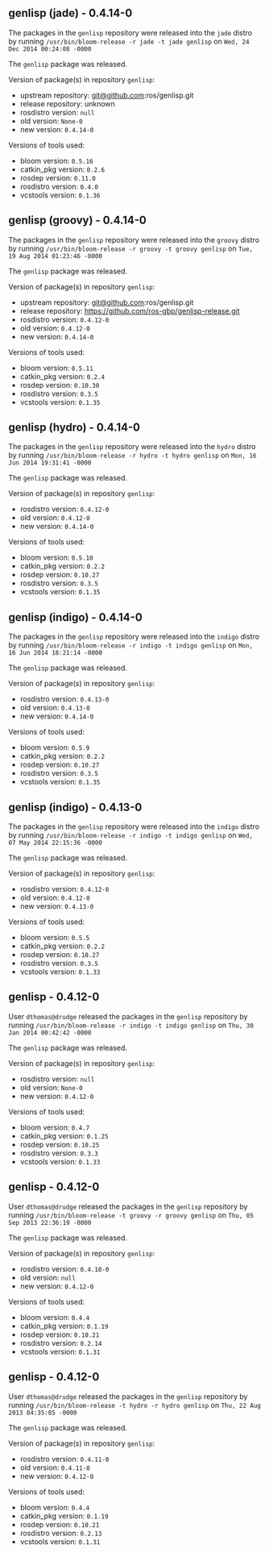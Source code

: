 ## genlisp (jade) - 0.4.14-0

The packages in the `genlisp` repository were released into the `jade` distro by running `/usr/bin/bloom-release -r jade -t jade genlisp` on `Wed, 24 Dec 2014 00:24:08 -0000`

The `genlisp` package was released.

Version of package(s) in repository `genlisp`:
- upstream repository: git@github.com:ros/genlisp.git
- release repository: unknown
- rosdistro version: `null`
- old version: `None-0`
- new version: `0.4.14-0`

Versions of tools used:
- bloom version: `0.5.16`
- catkin_pkg version: `0.2.6`
- rosdep version: `0.11.0`
- rosdistro version: `0.4.0`
- vcstools version: `0.1.36`


## genlisp (groovy) - 0.4.14-0

The packages in the `genlisp` repository were released into the `groovy` distro by running `/usr/bin/bloom-release -r groovy -t groovy genlisp` on `Tue, 19 Aug 2014 01:23:46 -0000`

The `genlisp` package was released.

Version of package(s) in repository `genlisp`:
- upstream repository: git@github.com:ros/genlisp.git
- release repository: https://github.com/ros-gbp/genlisp-release.git
- rosdistro version: `0.4.12-0`
- old version: `0.4.12-0`
- new version: `0.4.14-0`

Versions of tools used:
- bloom version: `0.5.11`
- catkin_pkg version: `0.2.4`
- rosdep version: `0.10.30`
- rosdistro version: `0.3.5`
- vcstools version: `0.1.35`


## genlisp (hydro) - 0.4.14-0

The packages in the `genlisp` repository were released into the `hydro` distro by running `/usr/bin/bloom-release -r hydro -t hydro genlisp` on `Mon, 16 Jun 2014 19:31:41 -0000`

The `genlisp` package was released.

Version of package(s) in repository `genlisp`:
- rosdistro version: `0.4.12-0`
- old version: `0.4.12-0`
- new version: `0.4.14-0`

Versions of tools used:
- bloom version: `0.5.10`
- catkin_pkg version: `0.2.2`
- rosdep version: `0.10.27`
- rosdistro version: `0.3.5`
- vcstools version: `0.1.35`


## genlisp (indigo) - 0.4.14-0

The packages in the `genlisp` repository were released into the `indigo` distro by running `/usr/bin/bloom-release -r indigo -t indigo genlisp` on `Mon, 16 Jun 2014 18:21:14 -0000`

The `genlisp` package was released.

Version of package(s) in repository `genlisp`:
- rosdistro version: `0.4.13-0`
- old version: `0.4.13-0`
- new version: `0.4.14-0`

Versions of tools used:
- bloom version: `0.5.9`
- catkin_pkg version: `0.2.2`
- rosdep version: `0.10.27`
- rosdistro version: `0.3.5`
- vcstools version: `0.1.35`


## genlisp (indigo) - 0.4.13-0

The packages in the `genlisp` repository were released into the `indigo` distro by running `/usr/bin/bloom-release -r indigo -t indigo genlisp` on `Wed, 07 May 2014 22:15:36 -0000`

The `genlisp` package was released.

Version of package(s) in repository `genlisp`:
- rosdistro version: `0.4.12-0`
- old version: `0.4.12-0`
- new version: `0.4.13-0`

Versions of tools used:
- bloom version: `0.5.5`
- catkin_pkg version: `0.2.2`
- rosdep version: `0.10.27`
- rosdistro version: `0.3.5`
- vcstools version: `0.1.33`


## genlisp - 0.4.12-0

User `dthomas@drudge` released the packages in the `genlisp` repository by running `/usr/bin/bloom-release -r indigo -t indigo genlisp` on `Thu, 30 Jan 2014 00:42:42 -0000`

The `genlisp` package was released.

Version of package(s) in repository `genlisp`:
- rosdistro version: `null`
- old version: `None-0`
- new version: `0.4.12-0`

Versions of tools used:
- bloom version: `0.4.7`
- catkin_pkg version: `0.1.25`
- rosdep version: `0.10.25`
- rosdistro version: `0.3.3`
- vcstools version: `0.1.33`


## genlisp - 0.4.12-0

User `dthomas@drudge` released the packages in the `genlisp` repository by running `/usr/bin/bloom-release -t groovy -r groovy genlisp` on `Thu, 05 Sep 2013 22:36:19 -0000`

The `genlisp` package was released.

Version of package(s) in repository `genlisp`:
- rosdistro version: `0.4.10-0`
- old version: `null`
- new version: `0.4.12-0`

Versions of tools used:
- bloom version: `0.4.4`
- catkin_pkg version: `0.1.19`
- rosdep version: `0.10.21`
- rosdistro version: `0.2.14`
- vcstools version: `0.1.31`


## genlisp - 0.4.12-0

User `dthomas@drudge` released the packages in the `genlisp` repository by running `/usr/bin/bloom-release -t hydro -r hydro genlisp` on `Thu, 22 Aug 2013 04:35:05 -0000`

The `genlisp` package was released.

Version of package(s) in repository `genlisp`:
- rosdistro version: `0.4.11-0`
- old version: `0.4.11-0`
- new version: `0.4.12-0`

Versions of tools used:
- bloom version: `0.4.4`
- catkin_pkg version: `0.1.19`
- rosdep version: `0.10.21`
- rosdistro version: `0.2.13`
- vcstools version: `0.1.31`


